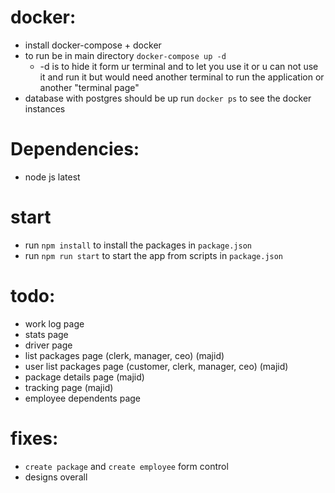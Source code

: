 # docker:
- install docker-compose + docker
- to run be in main directory `docker-compose up -d` 
    - -d is to hide it form ur terminal and to let you use it or u can not use it and run it but would need another terminal to run the application or another "terminal page"
- database with postgres should be up run `docker ps` to see the docker instances 



# Dependencies: 
- node js latest

# start
- run `npm install` to install the packages in `package.json`
- run `npm run start` to start the app from scripts in `package.json`


# todo:
- work log page
- stats page
- driver page
- list packages page (clerk, manager, ceo) (majid)
- user list packages page (customer, clerk, manager, ceo) (majid)
- package details page (majid)
- tracking page (majid)
- employee dependents page


# fixes: 
- `create package` and `create employee` form control
- designs overall
